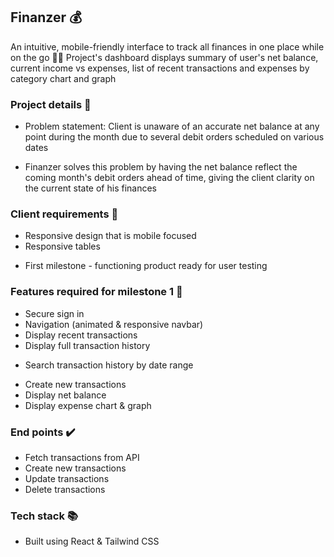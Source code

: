 ## Finanzer 💰

An intuitive, mobile-friendly interface to track all finances in one place while on the go 🏃‍♂️
Project's dashboard displays summary of user's net balance, current income vs expenses, list of recent transactions and expenses by category chart and graph

### Project details 📁

- Problem statement: Client is unaware of an accurate net balance at any point during the month due to several debit orders scheduled on various dates

* Finanzer solves this problem by having the net balance reflect the coming month's debit orders ahead of time, giving the client clarity on the current state of his finances

### Client requirements 📝

- Responsive design that is mobile focused
- Responsive tables

* First milestone - functioning product ready for user testing

### Features required for milestone 1 🌱

- Secure sign in
- Navigation (animated & responsive navbar)
- Display recent transactions
- Display full transaction history

* Search transaction history by date range

- Create new transactions
- Display net balance
- Display expense chart & graph

### End points ✔️

- Fetch transactions from API
- Create new transactions
- Update transactions
- Delete transactions

### Tech stack 📚

- Built using React & Tailwind CSS
